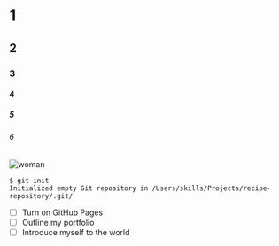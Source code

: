 # 1
## 2
### 3
#### 4
##### 5
###### 6

![woman](https://upload.wikimedia.org/wikipedia/commons/thumb/0/0b/Sandro_Botticelli_-_La_nascita_di_Venere_-_Google_Art_Project_-_edited.jpg/2560px-Sandro_Botticelli_-_La_nascita_di_Venere_-_Google_Art_Project_-_edited.jpg)

```
$ git init
Initialized empty Git repository in /Users/skills/Projects/recipe-repository/.git/
```

- [ ] Turn on GitHub Pages
- [ ] Outline my portfolio
- [ ] Introduce myself to the world
